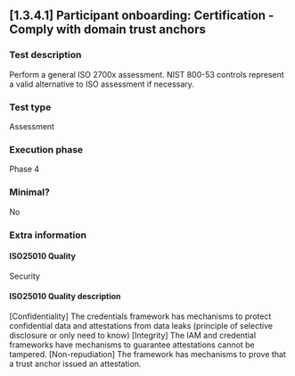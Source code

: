 
## [1.3.4.1] Participant onboarding: Certification - Comply with domain trust anchors
 
### Test description
Perform a general ISO 2700x assessment. NIST 800-53 controls represent a valid alternative to ISO assessment if necessary.
 
### Test type
Assessment
 
### Execution phase
Phase 4
 
### Minimal?
No
 
### Extra information
#### ISO25010 Quality
Security
#### ISO25010 Quality description
[Confidentiality] The credentials framework has mechanisms to protect confidential data and attestations from data leaks (principle of selective disclosure or only need to know) 
[Integrity] The IAM and credential frameworks have mechanisms to guarantee attestations cannot be tampered.
[Non-repudiation] The framework has mechanisms to prove that a trust anchor issued an attestation.
    